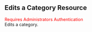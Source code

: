 ## Edits a Category Resource
<span style="color:red">Requires Administrators Authentication</span>  
Edits a category.
